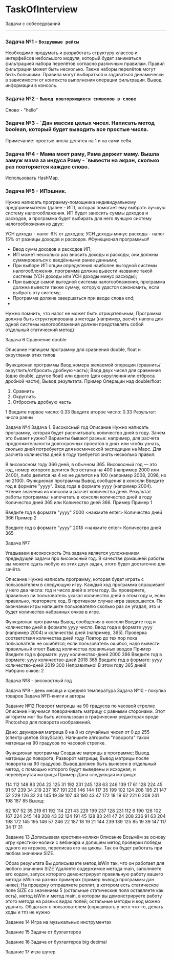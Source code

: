 # TaskOfInterview
Задачи с собеседований

***
### Задача №1 - `Воздушные рейсы`  
Необходимо продумать и разработать структуру классов и интерфейсов небольшого модуля, который будет заниматься фильтрацией набора перелётов согласно различным правилам. Правил фильтрации может быть несколько. Также наборы перелётов могут быть большими. Правила могут выбираться и задаваться динамически в зависимости от контекста выполнения операции фильтрации. Вывод информации в консоль.
### Задача №2 - `Вывод повторяющихся символов в слове`  
Слово - "hello"
### Задача №3 - `Дан массив целых чисел. Написать метод boolean, который будет выводить все простые числа.   
Примечание: простые числа делятся на 1 и на сами себя.   
### Задача №4 - Мама моет раму, Рама держит маму. Вышла замуж мама за индуса Раму - `вывести на экран, сколько раз повторяется каждое слово.   
Использовать HashMap.  


### Задача №5 - ИПэшник.

Нужно написать программу-помощника индивидуальному предпринимателю (далее - ИП), которая помогает ему выбрать лучшую систему налогооблажения. ИП будет заносить суммы доходов и расходов, а программа будет выбирать для него лучшую систему налогообложения из двух:

УСН доходы - налог 6% от доходов;
УСН доходы минус расходы - налог 15% от разницы доходов и расходов.
#Функционал программы:#
- Ввод сумм доходов и расходов ИП;
- ИП может несколько раз вносить доходы и расходы, они должны суммироваться с введёнными ранее данными;
- При выборе ИП опции определения наиболее выгодной системы налогообложения, программа должна вывести название такой системы (УСН доходы или УСН доходы минус расходы);
- При выводе самой выгодной системы налогооблажения, программа должна вывести также сумму, которую удастся сэкономить, если выбрать эту систему;
- Программа должна завершаться при вводе слова end;
- 
Нужно помнить, что налог не может быть отрицательным;
Программа должна быть структурирована в методы (например, расчёт налога для одной системы налогооблажения должен представлять собой отдельный статический метод)


Задача 6 Сравнение double

Описание
Напишем программу для сравнения double, float и округления этих типов

Функционал программы
Ввод номера желаемой операции (сравнить/округлить/отбросить дробную часть);
Ввод двух чисел для сравнения (одно double, другое float) или одного (для округления или отброса дробной части);
Вывод результата.
Пример
Операции над double/float
1. Сравнить
2. Округлить
3. Отбросить дробную часть

1 <enter>
Введите первое число:
0.33 <enter>
Введите второе число:
0.33 <enter>
Результат:
числа равны

Задача №4
Задача 1. Високосный год
Описание
Нужно написать программу, которая будет рассчитывать количество дней в году. Зачем это бывает нужно? Варианты бывают разные: например, для расчета продолжительности долгосрочных проектов в днях или чтобы узнать, сколько дней потребуется для космической экспедиции на Марс. Для расчета количества дней в году требуется знать несколько правил:

В високосном году 366 дней, в обычном 365.
Високосный год — это год, номер которого делится без остатка на 400 (например 2000 или 2400), либо делится на 4 но не делится на 100 (например 2008, 2096, но не 2100).
Функционал программы
Вывод сообщения в консоли Введите год в формате "yyyy".
Ввод года в формате yyyy (например 2004).
Чтение значения из консоли и расчет количества дней.
Результат работы программы: напечатать в консоли количество дней в году Количество дней 365 или Количество дней 366.
Пример
Пример 1

Введите год в формате "yyyy"
2000 <нажмите enter>
Количество дней 366
Пример 2

Введите год в формате "yyyy"
2018 <нажмите enter>
Количество дней 365


Задача №7

Угадываем високосность
Эта задача является усложнением предыдущей задачи про високосный год. В качестве домашней работы вы можете сдать любую из этих двух задач, этого будет достаточно для зачёта.

Описание
Нужно написать программу, которая будет играть с пользователем в следующую игру. Каждый ход программа спрашивает у него два числа: год и число дней в этом году. Вы проверяете, правильно ли пользователь указал количество дней в этом году и, если правильно, повторяете ход. В противном случае игра завершается. По окончании игры напишите пользователю сколько раз он угадал, это и будет количество набранных очков в игре.

Функционал программы
Вывод сообщения в консоли Введите год и количество дней в формате yyyy число.
Ввод года в формате yyyy (например 2004) и количества дней (например, 365).
Проверка соответствия количества дней году
Повтор до тех пор пока пользователь не ошибётся; если пользователь ошибся, надо вывести правильный ответ
Вывод количества правильных вводов
Пример
Введите год в формате: yyyy количество-дней
2000
366
Введите год в формате: yyyy количество-дней
2018
365
Введите год в формате: yyyy количество-дней
2019
300
Неправильно! В этом году 365 дней!
Набрано очков: 2

Задача №8  - високостный год

Задача №9 - день месяца и средняя температура
Задача №10 - покупка товаров
Задача №11-книги и авторы

Задание №12
Поворот матрицы на 90 градусов по часовой стрелке
Описание
Научимся поворачивать матрицу с равными сторонами. Этот алгоритм мог бы быть использован в графических редакторах вроде Photoshop для поворота изображений.

Дано: двумерная матрица 8 на 8 из случайных чисел от 0 до 255 (спектр цветов GrayScale). Напишите алгоритм "поворота" такой матрицы на 90 градусов по часовой стрелке.

Функционал программы
Создание матрицы в программе;
Вывод матрицы до поворота;
Разворот матрицы;
Вывод матрицы после поворота на 90 градусов.
Вывод должен быть вынесен в отдельный метод, с помощью которого будут выведены и исходная, и перевёрнутая матрицы
Пример
Дана следующая матрица:

114 112 148  83 204  22 125  31
192 231 245 128  63 246 139  17
61 128 224  45  91  57 239  34
219 237 167 191 236 146 144 117
35 199 102 124 208 195  21 147
52 229 126  32  24 145  19  39
107  43 190  43  47 172  18  19
62 221   6 208 241 198 187  85
Вывод:

62 107  52  35 219  61 192 114
221  43 229 199 237 128 231 112
6 190 126 102 167 224 245 148
208  43  32 124 191  45 128  83
241  47  24 208 236  91  63 204
198 172 145 195 146  57 246  22
187  18  19  21 144 239 139 125
85  19  39 147 117  34  17  31

Задание 13
Дописываем крестики-нолики
Описание
Возьмём за основу игру крестики-нолики с вебинара и допишем метод проверки победы одного из игроков, переписав его на циклы. Так он будет работать при любом значении SIZE.

Образ результата
Вы дописываете метод isWin так, что он работает для любого значения SIZE
Удаляете содержимое метода main, заполняете его кодом, запуск которого демонстрирует правильную работу вашего метода isWin на разных примерах (пример вывода программы дан ниже);
На проверку отправляете реплит, в котором есть статическое поле SIZE со значением 5 (остальные статические поля оставляете как есть), метод isWin и метод main, в котором вы демонстрируете работу этого метода на разных видах полей; остальные методы и код можно удалить.
Общаться с пользователем (спрашивать у него что-то, делать ходы и тп) не нужно

Задание 14
Игра на музыкальных инструментах

Задание 15
Задача от бухгалтеров

Задание 16
Задача от бухгалтеров big decimal

Задание 17
игра шутер

